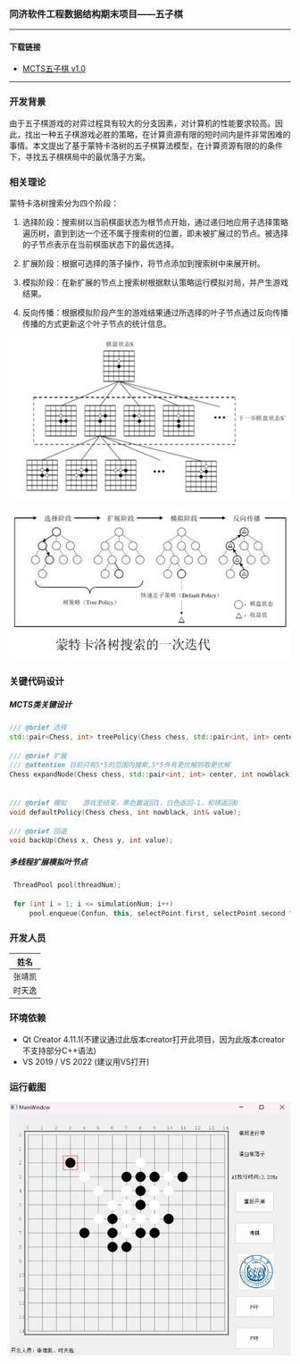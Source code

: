
### 同济软件工程数据结构期末项目——五子棋
---
#### 下载链接
* [MCTS五子棋 v1.0](https://github.com/Zhang-Shi-Team/Gobang/blob/master/Gobang.zip) 
---
### 开发背景

由于五子棋游戏的对弈过程具有较大的分支因素，对计算机的性能要求较高。因此，找出一种五子棋游戏必胜的策略，在计算资源有限的短时间内是件非常困难的事情。本文提出了基于蒙特卡洛树的五子棋算法模型，在计算资源有限的的条件下，寻找五子棋棋局中的最优落子方案。

### 相关理论

蒙特卡洛树搜索分为四个阶段：

1. 选择阶段：搜索树以当前棋面状态为根节点开始，通过递归地应用子选择策略遍历树，直到到达一个还不属于搜索树的位置，即未被扩展过的节点。被选择的子节点表示在当前棋面状态下的最优选择。

2. 扩展阶段：根据可选择的落子操作，将节点添加到搜索树中来展开树。

3. 模拟阶段：在新扩展的节点上搜索树根据默认策略运行模拟对局，并产生游戏结果。

4. 反向传播：根据模拟阶段产生的游戏结果通过所选择的叶子节点通过反向传播传播的方式更新这个叶子节点的统计信息。


![image](https://github.com/MercedesKK/Gobang/blob/master/Picture/MCTS1.png)

![image](https://github.com/MercedesKK/Gobang/blob/master/Picture/MCTS2.png)

### 关键代码设计

##### MCTS类关键设计

```c++
/// @brief 选择
std::pair<Chess, int> treePolicy(Chess chess, std::pair<int, int> center, int nowblack);

/// @brief 扩展
/// @attention 目前只有5*5的范围内搜索,5*5外有更优解则取更优解
Chess expandNode(Chess chess, std::pair<int, int> center, int nowblack);


/// @brief 模拟    游戏至结束，黑色赢返回1，白色返回-1，和棋返回0
void defaultPolicy(Chess chess, int nowblack, int& value);

/// @brief 回退
void backUp(Chess x, Chess y, int value);
```

##### 多线程扩展模拟叶节点

```c++
 ThreadPool pool(threadNum);

 for (int i = 1; i <= simulationNum; i++)
     pool.enqueue(Confun, this, selectPoint.first, selectPoint.second ^ 1, chess);
```





### 开发人员 

|  姓名  |
| :----: |
| 张靖凯 |
| 时天逸 |


### 环境依赖
- Qt Creator 4.11.1(不建议通过此版本creator打开此项目，因为此版本creator不支持部分C++语法)
- VS 2019 / VS 2022 (建议用VS打开)

### 运行截图

![image](https://github.com/MercedesKK/Gobang/blob/master/Picture/runPicture.png)
